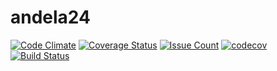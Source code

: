 # andela24

[![Code Climate](https://codeclimate.com/github/Boluwatifes/andela24/badges/gpa.svg)](https://codeclimate.com/github/Boluwatifes/andela24)
[![Coverage Status](https://coveralls.io/repos/github/Boluwatifes/andela24/badge.svg?branch=master)](https://coveralls.io/github/Boluwatifes/andela24?branch=master)
[![Issue Count](https://codeclimate.com/github/Boluwatifes/andela24/badges/issue_count.svg)](https://codeclimate.com/github/Boluwatifes/andela24)
[![codecov](https://codecov.io/gh/Boluwatifes/andela24/branch/master/graph/badge.svg)](https://codecov.io/gh/Boluwatifes/andela24)
[![Build Status](https://travis-ci.org/Boluwatifes/andela24.svg?branch=master)](https://travis-ci.org/Boluwatifes/andela24)